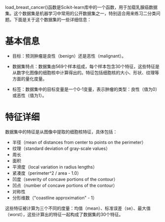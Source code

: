 load_breast_cancer()函数是Scikit-learn库中的一个函数，用于加载乳腺癌数据集。这个数据集是机器学习中常用的公开数据集之一，特别适合用来练习二分类问题。下面是关于这个数据集的一些详细信息：

# 基本信息

* 目标：预测肿瘤是良性（benign）还是恶性（malignant）。

* 数据集特点：数据集由569个样本组成，每个样本包含30个特征，这些特征是从数字化图像的细胞核中计算得出的。特征包括细胞核的大小、形状、纹理等方面的量化度量。

* 标签：数据集中的目标变量是一个0-1变量，表示肿瘤的类型：良性（值为0）或恶性（值为1）。

# 特征详细
数据集中的特征是从图像中提取的细胞核特征，具体包括：

* 半径（mean of distances from center to points on the perimeter）
* 纹理（standard deviation of gray-scale values）
* 周长
* 面积
* 平滑度（local variation in radius lengths）
* 紧凑度（perimeter^2 / area - 1.0）
* 凹度（severity of concave portions of the contour）
* 凹点（number of concave portions of the contour）
* 对称性
* 分形维数（"coastline approximation" - 1）

这些特征被计算为三个不同的度量：均值（mean）、标准误差（se）、最大值（worst），这些计算出的特征一起构成了数据集的30个特征。